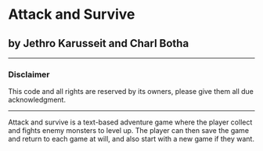 # Attack and Survive
## by Jethro Karusseit and Charl Botha

***
### Disclaimer
This code and all rights are reserved by its owners, please give them all due acknowledgment.
***

Attack and survive is a text-based adventure game where the player collect and fights enemy monsters to level up.
The player can then save the game and return to each game at will, and also start with a new game if they want.
